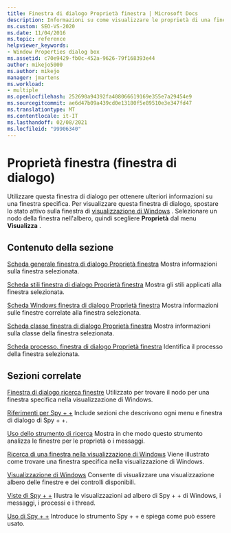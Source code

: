 ```yaml
---
title: Finestra di dialogo Proprietà finestra | Microsoft Docs
description: Informazioni su come visualizzare le proprietà di una finestra elencata in visualizzazione di Windows. Questo articolo contiene collegamenti ad altri articoli che documentano le proprietà.
ms.custom: SEO-VS-2020
ms.date: 11/04/2016
ms.topic: reference
helpviewer_keywords:
- Window Properties dialog box
ms.assetid: c70e9429-fb0c-452a-9626-79f168393e44
author: mikejo5000
ms.author: mikejo
manager: jmartens
ms.workload:
- multiple
ms.openlocfilehash: 252690a94392fa408066619169e355e7a29454e9
ms.sourcegitcommit: ae6d47b09a439cd0e13180f5e89510e3e347fd47
ms.translationtype: MT
ms.contentlocale: it-IT
ms.lasthandoff: 02/08/2021
ms.locfileid: "99906340"
---
```

# <a name="window-properties-dialog-box"></a>Proprietà finestra (finestra di dialogo)
Utilizzare questa finestra di dialogo per ottenere ulteriori informazioni su una finestra specifica. Per visualizzare questa finestra di dialogo, spostare lo stato attivo sulla finestra di [visualizzazione di Windows](../debugger/windows-view.md) . Selezionare un nodo della finestra nell'albero, quindi scegliere **Proprietà** dal menu **Visualizza** .

## <a name="in-this-section"></a>Contenuto della sezione
 [Scheda generale finestra di dialogo Proprietà finestra](../debugger/general-tab-window-properties-dialog-box.md) Mostra informazioni sulla finestra selezionata.

 [Scheda stili finestra di dialogo Proprietà finestra](../debugger/styles-tab-window-properties-dialog-box.md) Mostra gli stili applicati alla finestra selezionata.

 [Scheda Windows finestra di dialogo Proprietà finestra](../debugger/windows-tab-window-properties-dialog-box.md) Mostra informazioni sulle finestre correlate alla finestra selezionata.

 [Scheda classe finestra di dialogo Proprietà finestra](../debugger/class-tab-window-properties-dialog-box.md) Mostra informazioni sulla classe della finestra selezionata.

 [Scheda processo. finestra di dialogo Proprietà finestra](../debugger/process-tab-window-properties-dialog-box.md) Identifica il processo della finestra selezionata.

## <a name="related-sections"></a>Sezioni correlate
 [Finestra di dialogo ricerca finestre](../debugger/window-search-dialog-box.md) Utilizzato per trovare il nodo per una finestra specifica nella visualizzazione di Windows.

 [Riferimenti per Spy + +](../debugger/spy-increment-reference.md) Include sezioni che descrivono ogni menu e finestra di dialogo di Spy + +.

 [Uso dello strumento di ricerca](../debugger/how-to-use-the-finder-tool.md) Mostra in che modo questo strumento analizza le finestre per le proprietà o i messaggi.

 [Ricerca di una finestra nella visualizzazione di Windows](../debugger/how-to-search-for-a-window-in-windows-view.md) Viene illustrato come trovare una finestra specifica nella visualizzazione di Windows.

 [Visualizzazione di Windows](../debugger/windows-view.md) Consente di visualizzare una visualizzazione albero delle finestre e dei controlli disponibili.

 [Viste di Spy + +](../debugger/spy-increment-views.md) Illustra le visualizzazioni ad albero di Spy + + di Windows, i messaggi, i processi e i thread.

 [Uso di Spy + +](../debugger/using-spy-increment.md) Introduce lo strumento Spy + + e spiega come può essere usato.